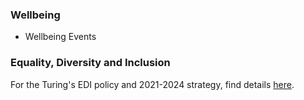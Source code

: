 ###  Wellbeing
- Wellbeing Events

###  Equality, Diversity and Inclusion

For the Turing's EDI policy and 2021-2024 strategy, find details [here](https://www.turing.ac.uk/about-us/equality-diversity-and-inclusion).
